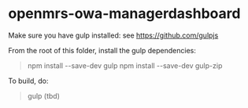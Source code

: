 # openmrs-owa-managerdashboard

Make sure you have gulp installed: see https://github.com/gulpjs

From the root of this folder, install the gulp dependencies:
> npm install --save-dev gulp
> npm install --save-dev gulp-zip

To build, do:

> gulp (tbd)